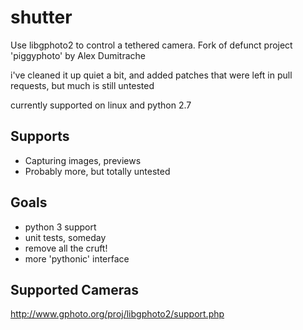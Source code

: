 shutter
=======

Use libgphoto2 to control a tethered camera.
Fork of defunct project 'piggyphoto' by Alex Dumitrache

i've cleaned it up quiet a bit, and added patches that were left in pull
requests, but much is still untested

currently supported on linux and python 2.7


Supports
--------
- Capturing images, previews
- Probably more, but totally untested


Goals
-----
- python 3 support
- unit tests, someday
- remove all the cruft!
- more 'pythonic' interface


Supported Cameras
-----------------

http://www.gphoto.org/proj/libgphoto2/support.php